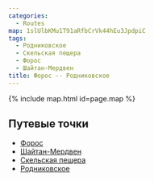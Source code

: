 ```yaml
---
categories:
  - Routes
map: 1slUlbKMu1T91aRfbCrVk44hEu3JpdpiC
tags:
  - Родниковское
  - Скельская пещера
  - Форос
  - Шайтан-Мердвен
title: Форос -- Родниковское
---
```


{% include map.html id=page.map %}

## Путевые точки

- [Форос](toponyms/форос.md)
- [Шайтан-Мердвен](toponyms/шайтан-мердвен.md)
- [Скельская пещера](toponyms/скельская_пещера.md)
- [Родниковское](toponyms/родниковское.md)
